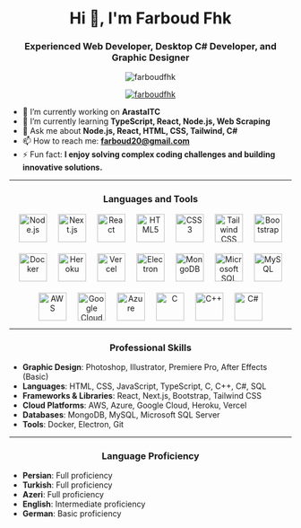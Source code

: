 <h1 align="center">Hi 👋, I'm Farboud Fhk</h1>
<h3 align="center">Experienced Web Developer, Desktop C# Developer, and Graphic Designer</h3>

<p align="center">
  <img src="https://komarev.com/ghpvc/?username=farboudfhk&label=Profile%20views&color=0e75b6&style=flat" alt="farboudfhk" />
</p>

<p align="center">
  <a href="https://github.com/ryo-ma/github-profile-trophy"><img src="https://github-profile-trophy.vercel.app/?username=FH-K&theme=dracula" alt="farboudfhk" /></a>
</p>

- 🔭 I’m currently working on **ArastaITC**  
- 🌱 I’m currently learning **TypeScript, React, Node.js, Web Scraping**  
- 💬 Ask me about **Node.js, React, HTML, CSS, Tailwind, C#**  
- 📫 How to reach me: **farboud20@gmail.com**  
- ⚡ Fun fact: **I enjoy solving complex coding challenges and building innovative solutions.**  

---

<h3 align="center">Languages and Tools</h3>
<div align="center" style="display: flex; flex-wrap: wrap; justify-content: center; align-items: center; gap: 20px;">
<img src="https://cdn.jsdelivr.net/gh/devicons/devicon/icons/nodejs/nodejs-original.svg" alt="Node.js" width="50" height="50"/>
  <img src="https://cdn.jsdelivr.net/gh/devicons/devicon/icons/nextjs/nextjs-line.svg" alt="Next.js" width="50" height="50"/>
  <img src="https://cdn.jsdelivr.net/gh/devicons/devicon/icons/react/react-original.svg" alt="React" width="50" height="50"/>
  <img src="https://cdn.jsdelivr.net/gh/devicons/devicon/icons/html5/html5-original.svg" alt="HTML5" width="50" height="50"/>
  <img src="https://cdn.jsdelivr.net/gh/devicons/devicon/icons/css3/css3-original.svg" alt="CSS3" width="50" height="50"/>
  <img src="https://cdn.jsdelivr.net/gh/devicons/devicon/icons/tailwindcss/tailwindcss-plain.svg" alt="Tailwind CSS" width="50" height="50"/>
  <img src="https://cdn.jsdelivr.net/gh/devicons/devicon/icons/bootstrap/bootstrap-original.svg" alt="Bootstrap" width="50" height="50"/>
  <img src="https://cdn.jsdelivr.net/gh/devicons/devicon/icons/docker/docker-original.svg" alt="Docker" width="50" height="50"/>
  <img src="https://cdn.jsdelivr.net/gh/devicons/devicon/icons/heroku/heroku-original.svg" alt="Heroku" width="50" height="50"/>
  <img src="https://cdn.jsdelivr.net/gh/devicons/devicon/icons/vercel/vercel-original.svg" alt="Vercel" width="50" height="50"/>
  <img src="https://cdn.jsdelivr.net/gh/devicons/devicon/icons/electron/electron-original.svg" alt="Electron" width="50" height="50"/>
  <img src="https://cdn.jsdelivr.net/gh/devicons/devicon/icons/mongodb/mongodb-original.svg" alt="MongoDB" width="50" height="50"/>
  <img src="https://cdn.jsdelivr.net/gh/devicons/devicon/icons/microsoftsqlserver/microsoftsqlserver-plain.svg" alt="Microsoft SQL Server" width="50" height="50"/>
  <img src="https://cdn.jsdelivr.net/gh/devicons/devicon/icons/mysql/mysql-original.svg" alt="MySQL" width="50" height="50"/>
  <img src="https://cdn.jsdelivr.net/gh/devicons/devicon/icons/amazonwebservices/amazonwebservices-original.svg" alt="AWS" width="50" height="50"/>
  <img src="https://cdn.jsdelivr.net/gh/devicons/devicon/icons/googlecloud/googlecloud-original.svg" alt="Google Cloud" width="50" height="50"/>
  <img src="https://cdn.jsdelivr.net/gh/devicons/devicon/icons/azure/azure-original.svg" alt="Azure" width="50" height="50"/>
  <img src="https://cdn.jsdelivr.net/gh/devicons/devicon/icons/c/c-original.svg" alt="C" width="50" height="50"/>
  <img src="https://cdn.jsdelivr.net/gh/devicons/devicon/icons/cplusplus/cplusplus-original.svg" alt="C++" width="50" height="50"/>
  <img src="https://cdn.jsdelivr.net/gh/devicons/devicon/icons/csharp/csharp-original.svg" alt="C#" width="50" height="50"/>
</div>

---

<h3 align="center">Professional Skills</h3>

- **Graphic Design**: Photoshop, Illustrator, Premiere Pro, After Effects (Basic)
- **Languages**: HTML, CSS, JavaScript, TypeScript, C, C++, C#, SQL
- **Frameworks & Libraries**: React, Next.js, Bootstrap, Tailwind CSS
- **Cloud Platforms**: AWS, Azure, Google Cloud, Heroku, Vercel
- **Databases**: MongoDB, MySQL, Microsoft SQL Server
- **Tools**: Docker, Electron, Git

---

<h3 align="center">Language Proficiency</h3>

- **Persian**: Full proficiency  
- **Turkish**: Full proficiency  
- **Azeri**: Full proficiency  
- **English**: Intermediate proficiency  
- **German**: Basic proficiency  
